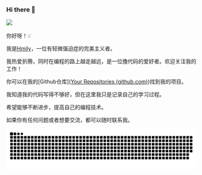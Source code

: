 ### Hi there 👋

<!--
**ihmily/ihmily** is a ✨ _special_ ✨ repository because its `README.md` (this file) appears on your GitHub profile.

Here are some ideas to get you started:

- 🔭 I’m currently working on ...

- 🌱 I’m currently learning ...

- 👯 I’m looking to collaborate on ...

- 🤔 I’m looking for help with ...

- 💬 Ask me about ...

- 📫 How to reach me: ...

- 😄 Pronouns: ...

- ⚡ Fun fact: ...
  -->

![](https://views.whatilearened.today/views/github/ihmily/views.svg)

你好呀！💡

我是[Hmily](https://github.com/ihmily)，一位有轻微强迫症的完美主义者。

我热爱折腾，同时在编程的路上越走越远，是一位撸代码的爱好者。欢迎关注我的工作！

你可以在我的[Github仓库]([Your Repositories (github.com)](https://github.com/ihmily?tab=repositories))找到我的项目。

我知道我的代码写得不够好，但在这里我只是记录自己的学习过程。

希望能够不断进步，提高自己的编程技术。

如果你有任何问题或者想要交流，都可以随时联系我。

![light](https://raw.githubusercontent.com/ihmily/ihmily/output/github-contribution-grid-snake.svg) 

